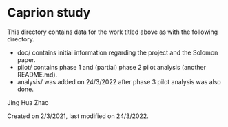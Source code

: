 # Caprion study

This directory contains data for the work titled above as with the following directory.

* doc/ contains initial information regarding the project and the Solomon paper.
* pilot/ contains phase 1 and (partial) phase 2 pilot analysis (another README.md).
* analysis/ was added on 24/3/2022 after phase 3 pilot analysis was also done.

Jing Hua Zhao

Created on 2/3/2021, last modified on 24/3/2022.
